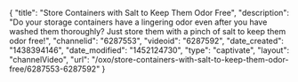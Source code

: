 {
    "title": "Store Containers with Salt to Keep Them Odor Free",
    "description": "Do your storage containers have a lingering odor even after you have washed them thoroughly? Just store them with a pinch of salt to keep them odor free!",
    "channelid": "6287553",
    "videoid": "6287592",
    "date_created": "1438394146",
    "date_modified": "1452124730",
    "type": "captivate",
    "layout": "channelVideo",
    "url": "\/oxo\/store-containers-with-salt-to-keep-them-odor-free\/6287553-6287592"
}